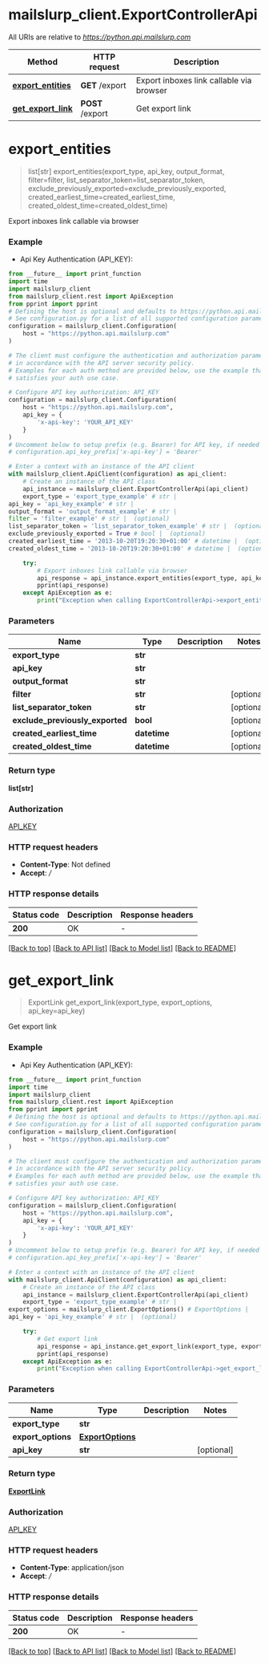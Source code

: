 # mailslurp_client.ExportControllerApi

All URIs are relative to *https://python.api.mailslurp.com*

Method | HTTP request | Description
------------- | ------------- | -------------
[**export_entities**](ExportControllerApi#export_entities) | **GET** /export | Export inboxes link callable via browser
[**get_export_link**](ExportControllerApi#get_export_link) | **POST** /export | Get export link


# **export_entities**
> list[str] export_entities(export_type, api_key, output_format, filter=filter, list_separator_token=list_separator_token, exclude_previously_exported=exclude_previously_exported, created_earliest_time=created_earliest_time, created_oldest_time=created_oldest_time)

Export inboxes link callable via browser

### Example

* Api Key Authentication (API_KEY):
```python
from __future__ import print_function
import time
import mailslurp_client
from mailslurp_client.rest import ApiException
from pprint import pprint
# Defining the host is optional and defaults to https://python.api.mailslurp.com
# See configuration.py for a list of all supported configuration parameters.
configuration = mailslurp_client.Configuration(
    host = "https://python.api.mailslurp.com"
)

# The client must configure the authentication and authorization parameters
# in accordance with the API server security policy.
# Examples for each auth method are provided below, use the example that
# satisfies your auth use case.

# Configure API key authorization: API_KEY
configuration = mailslurp_client.Configuration(
    host = "https://python.api.mailslurp.com",
    api_key = {
        'x-api-key': 'YOUR_API_KEY'
    }
)
# Uncomment below to setup prefix (e.g. Bearer) for API key, if needed
# configuration.api_key_prefix['x-api-key'] = 'Bearer'

# Enter a context with an instance of the API client
with mailslurp_client.ApiClient(configuration) as api_client:
    # Create an instance of the API class
    api_instance = mailslurp_client.ExportControllerApi(api_client)
    export_type = 'export_type_example' # str | 
api_key = 'api_key_example' # str | 
output_format = 'output_format_example' # str | 
filter = 'filter_example' # str |  (optional)
list_separator_token = 'list_separator_token_example' # str |  (optional)
exclude_previously_exported = True # bool |  (optional)
created_earliest_time = '2013-10-20T19:20:30+01:00' # datetime |  (optional)
created_oldest_time = '2013-10-20T19:20:30+01:00' # datetime |  (optional)

    try:
        # Export inboxes link callable via browser
        api_response = api_instance.export_entities(export_type, api_key, output_format, filter=filter, list_separator_token=list_separator_token, exclude_previously_exported=exclude_previously_exported, created_earliest_time=created_earliest_time, created_oldest_time=created_oldest_time)
        pprint(api_response)
    except ApiException as e:
        print("Exception when calling ExportControllerApi->export_entities: %s\n" % e)
```

### Parameters

Name | Type | Description  | Notes
------------- | ------------- | ------------- | -------------
 **export_type** | **str**|  | 
 **api_key** | **str**|  | 
 **output_format** | **str**|  | 
 **filter** | **str**|  | [optional] 
 **list_separator_token** | **str**|  | [optional] 
 **exclude_previously_exported** | **bool**|  | [optional] 
 **created_earliest_time** | **datetime**|  | [optional] 
 **created_oldest_time** | **datetime**|  | [optional] 

### Return type

**list[str]**

### Authorization

[API_KEY](../README#API_KEY)

### HTTP request headers

 - **Content-Type**: Not defined
 - **Accept**: */*

### HTTP response details
| Status code | Description | Response headers |
|-------------|-------------|------------------|
**200** | OK |  -  |

[[Back to top]](#) [[Back to API list]](../README#documentation-for-api-endpoints) [[Back to Model list]](../README#documentation-for-models) [[Back to README]](../README)

# **get_export_link**
> ExportLink get_export_link(export_type, export_options, api_key=api_key)

Get export link

### Example

* Api Key Authentication (API_KEY):
```python
from __future__ import print_function
import time
import mailslurp_client
from mailslurp_client.rest import ApiException
from pprint import pprint
# Defining the host is optional and defaults to https://python.api.mailslurp.com
# See configuration.py for a list of all supported configuration parameters.
configuration = mailslurp_client.Configuration(
    host = "https://python.api.mailslurp.com"
)

# The client must configure the authentication and authorization parameters
# in accordance with the API server security policy.
# Examples for each auth method are provided below, use the example that
# satisfies your auth use case.

# Configure API key authorization: API_KEY
configuration = mailslurp_client.Configuration(
    host = "https://python.api.mailslurp.com",
    api_key = {
        'x-api-key': 'YOUR_API_KEY'
    }
)
# Uncomment below to setup prefix (e.g. Bearer) for API key, if needed
# configuration.api_key_prefix['x-api-key'] = 'Bearer'

# Enter a context with an instance of the API client
with mailslurp_client.ApiClient(configuration) as api_client:
    # Create an instance of the API class
    api_instance = mailslurp_client.ExportControllerApi(api_client)
    export_type = 'export_type_example' # str | 
export_options = mailslurp_client.ExportOptions() # ExportOptions | 
api_key = 'api_key_example' # str |  (optional)

    try:
        # Get export link
        api_response = api_instance.get_export_link(export_type, export_options, api_key=api_key)
        pprint(api_response)
    except ApiException as e:
        print("Exception when calling ExportControllerApi->get_export_link: %s\n" % e)
```

### Parameters

Name | Type | Description  | Notes
------------- | ------------- | ------------- | -------------
 **export_type** | **str**|  | 
 **export_options** | [**ExportOptions**](ExportOptions)|  | 
 **api_key** | **str**|  | [optional] 

### Return type

[**ExportLink**](ExportLink)

### Authorization

[API_KEY](../README#API_KEY)

### HTTP request headers

 - **Content-Type**: application/json
 - **Accept**: */*

### HTTP response details
| Status code | Description | Response headers |
|-------------|-------------|------------------|
**200** | OK |  -  |

[[Back to top]](#) [[Back to API list]](../README#documentation-for-api-endpoints) [[Back to Model list]](../README#documentation-for-models) [[Back to README]](../README)

